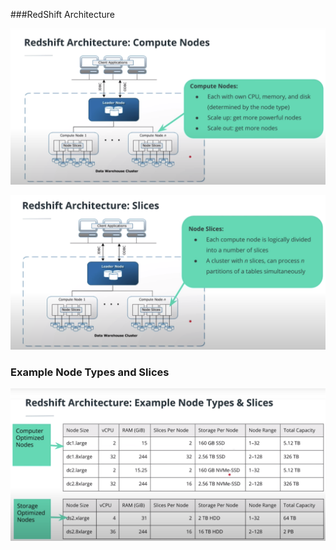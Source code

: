 ###RedShift Architecture


![image](../images/redshift1.png)

![image](../images/redshift2.png)


### Example Node Types and Slices

![image](../images/redshift3.png)